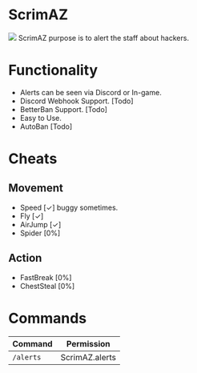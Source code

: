 # ScrimAZ
[![](https://poggit.pmmp.io/shield.state/ScrimAS)](https://poggit.pmmp.io/p/ScrimAS)
ScrimAZ purpose is to alert the staff about hackers.

# Functionality

- Alerts can be seen via Discord or In-game.
- Discord Webhook Support. [Todo]
- BetterBan Support. [Todo]
- Easy to Use.
- AutoBan [Todo]

# Cheats
## Movement
- Speed [✓] buggy sometimes.
- Fly [✓]
- AirJump [✓]
- Spider [0%]
## Action
- FastBreak [0%]
- ChestSteal [0%]

# Commands

|**Command**|**Permission**|
|-----------|---------------|
|`/alerts`|ScrimAZ.alerts|
